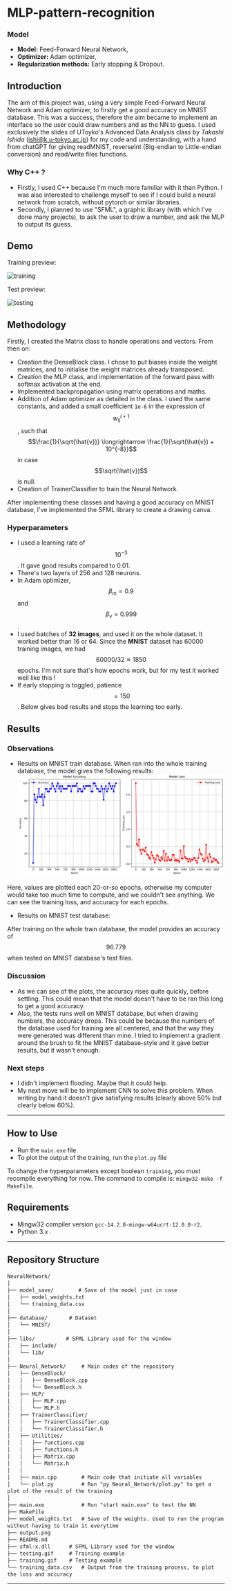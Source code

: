 ﻿# MLP-pattern-recognition
### Model
- **Model:** Feed-Forward Neural Network,
- **Optimizer:** Adam optimizer,
- **Regularization methods:** Early stopping & Dropout.

## Introduction
The aim of this project was, using a very simple Feed-Forward Neural Network and Adam optimizer, to firstly get a good accuracy on MNIST database. This was a success, therefore the aim became to implement an interface so the user could draw numbers and as the NN to guess. I used exclusively the slides of UToyko's Advanced Data Analysis class by *Takashi Ishida* (ishi@k.u-tokyo.ac.jp) for my code and understanding, with a hand from chatGPT for giving readMNIST, reverseInt (Big-endian to Little-endian conversion) and read/write files functions.

### Why C++ ?
- Firstly, I used C++ because I'm much more familiar with it than Python. I was also interested to challenge myself to see if I could build a neural network from scratch, without pytorch or similar libraries.
- Secondly, I planned to use "SFML", a graphic library (with which I've done many projects), to ask the user to draw a number, and ask the MLP to output its guess.

## Demo

Training preview:

![training](training.gif)

Test preview:

![testing](testing.gif)

## Methodology
Firstly, I created the Matrix class to handle operations and vectors. From then on:
- Creation the DenseBlock class. I chose to put biases inside the weight matrices, and to initialise the weight matrices already transposed.
- Creation the MLP class, and implementation of the forward pass with softmax activation at the end.
- Implemented backpropagation using matrix operations and maths.
- Addition of Adam optimizer as detailed in the class. I used the same constants, and added a small coefficient ```1e-8``` in the expression of $$w_{ij}^{l+1}$$, such that $$\frac{1}{\sqrt(\hat{v})} \longrightarrow \frac{1}{\sqrt(\hat{v}) + 10^{-8}}$$ in case $$\sqrt(\hat{v})$$ is null.
- Creation of TrainerClassifier to train the Neural Network.

After implementing these classes and having a good accuracy on MNIST database, I've implemented the SFML library to create a drawing canva.


### Hyperparameters
- I used a learning rate of $$10^{-3}$$. It gave good results compared to 0.01.
- There's two layers of 256 and 128 neurons.
- In Adam optimizer, $$\beta_m = 0.9$$ and $$\beta_v = 0.999$$.
- I used batches of **32 images**, and used it on the whole dataset. It worked better than 16 or 64. Since the **MNIST** dataset has 60000 training images, we had $$60000/32 \approx 1850$$ epochs. I'm not sure that's how epochs work, but for my test it worked well like this !
- If early stopping is toggled, patience $$= 150$$. Below gives bad results and stops the learning too early.

## Results

### Observations
- Results on MNIST train database. When ran into the whole training database, the model gives the following results:
![Plots](output.png)

Here, values are plotted each 20-or-so epochs, otherwise my computer would take too much time to compute, and we couldn't see anything. We can see the training loss, and accuracy for each epochs.

- Results on MNIST test database:

After training on the whole train database, the model provides an accuracy of $$96.779$$ when tested on MNIST database's test files.

### Discussion
- As we can see of the plots, the accuracy rises quite quickly, before settling. This could mean that the model doesn't have to be ran this long to get a good accuracy.
- Also, the tests runs well on MNIST database, but when drawing numbers, the accuracy drops. This could be because the numbers of the database used for training are all centered, and that the way they were generated was different than mine. I tried to implement a gradient around the brush to fit the MNIST database-style and it gave better results, but it wasn't enough.

### Next steps
- I didn't implement flooding. Maybe that it could help.
- My next move will be to implement CNN to solve this problem. When writing by hand it doesn't give satisfying results (clearly above 50% but clearly below 60%).


---

## How to Use

- Run the ```main.exe``` file.
- To plot the output of the training, run the ```plot.py``` file

To change the hyperparameters except boolean ```training```, you must recompile everything for now. The command to compile is: ```mingw32-make -f MakeFile```.



## Requirements

- Mingw32 compiler version ```gcc-14.2.0-mingw-w64ucrt-12.0.0-r2```.
- Python 3.x .

---

## Repository Structure

```plaintext
NeuralNetwork/
│
├── model_save/        # Save of the model just in case
│   ├── model_weights.txt
│   └── training_data.csv
│
├── database/       # Dataset
│   └── MNIST/
│
├── libs/          # SFML Library used for the window
│   ├── include/
│   └── lib/
│
├── Neural_Network/     # Main codes of the repository
│   ├── DenseBlock/
│   │   ├── DenseBlock.cpp
│   │   └── DenseBlock.h
│   ├── MLP/
│   │   ├── MLP.cpp
│   │   └── MLP.h
│   ├── TrainerClassifier/
│   │   ├── TrainerClassifier.cpp
│   │   └── TrainerClassifier.h
│   ├── Utilities/
│   │   ├── functions.cpp
│   │   ├── functions.h
│   │   ├── Matrix.cpp
│   │   └── Matrix.h
│   │
│   ├── main.cpp        # Main code that initiate all variables
│   └── plot.py         # Run "py Neural_Network/plot.py" to get a plot of the result of the training
│
├── main.exe            # Run "start main.exe" to test the NN
├── MakeFile
├── model_weights.txt   # Save of the weights. Used to run the program without having to train it everytime
├── output.png
├── README.md
├── sfml-x.dll      # SFML Library used for the window
├── testing.gif     # Training example
├── training.gif    # Testing example
└── training_data.csv   # Output from the training process, to plot the loss and accuracy
```

---